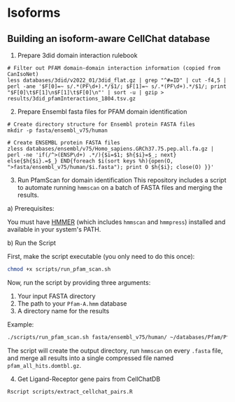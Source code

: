 # Isoforms

## Building an isoform-aware CellChat database

1. Prepare 3did domain interaction rulebook

```
# Filter out PFAM domain-domain interaction information (copied from CanIsoNet)
less databases/3did/v2022_01/3did_flat.gz | grep "^#=ID" | cut -f4,5 | perl -ane '$F[0]=~ s/.*(PF\d+).*/$1/; $F[1]=~ s/.*(PF\d+).*/$1/; print "$F[0]\t$F[1]\n$F[1]\t$F[0]\n"' | sort -u | gzip > results/3did_pfamInteractions_1804.tsv.gz
```

2. Prepare Ensembl fasta files for PFAM domain identification

```
# Create directory structure for Ensembl protein FASTA files
mkdir -p fasta/ensembl_v75/human

# Create ENSEMBL protein FASTA files
zless databases/ensembl/v75/Homo_sapiens.GRCh37.75.pep.all.fa.gz | perl -ne 'if(/^>(ENSP\d+) .*/){$i=$1; $h{$i}=$_; next} else{$h{$i}.=$_} END{foreach $i(sort keys %h){open(O, ">fasta/ensembl_v75/human/$i.fasta"); print O $h{$i}; close(O) }}'
```

3. Run PfamScan for domain identification
This repository includes a script to automate running `hmmscan` on a batch of FASTA files and merging the results.

  a) Prerequisites:

You must have [HMMER](http://hmmer.org/) (which includes `hmmscan` and `hmmpress`) installed and available in your system's PATH.

  b) Run the Script

First, make the script executable (you only need to do this once):
```bash
chmod +x scripts/run_pfam_scan.sh
```

Now, run the script by providing three arguments:
1.  Your input FASTA directory
2.  The path to your `Pfam-A.hmm` database
3.  A directory name for the results

Example:
```bash
./scripts/run_pfam_scan.sh fasta/ensembl_v75/human/ ~/databases/Pfam/Pfam-A.hmm ~/
```

The script will create the output directory, run `hmmscan` on every `.fasta` file, and merge all results into a single compressed file named `pfam_all_hits.domtbl.gz`.

4. Get Ligand-Receptor gene pairs from CellChatDB

```
Rscript scripts/extract_cellchat_pairs.R
```
